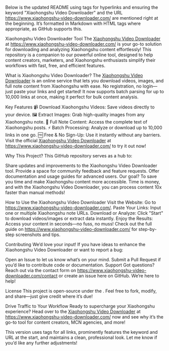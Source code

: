 Below is the updated README using <a> tags for hyperlinks and ensuring the keyword "Xiaohongshu Video Downloader" and the URL https://www.xiaohongshu-video-downloader.com/ are mentioned right at the beginning. It’s formatted in Markdown with HTML <a> tags where appropriate, as GitHub supports this.

Xiaohongshu Video Downloader Tool
The <a href="https://www.xiaohongshu-video-downloader.com/">Xiaohongshu Video Downloader</a> at <a href="https://www.xiaohongshu-video-downloader.com/">https://www.xiaohongshu-video-downloader.com/</a> is your go-to solution for downloading and analyzing Xiaohongshu content effortlessly! This repository is a companion to our powerful online tool, designed to help content creators, marketers, and Xiaohongshu enthusiasts simplify their workflows with fast, free, and efficient features.

What is Xiaohongshu Video Downloader?
The <a href="https://www.xiaohongshu-video-downloader.com/">Xiaohongshu Video Downloader</a> is an online service that lets you download videos, images, and full note content from Xiaohongshu with ease. No registration, no login—just paste your links and get started! It now supports batch parsing for up to 10,000 links at once, making it perfect for bulk content analysis.

Key Features
📹 Download Xiaohongshu Videos: Save videos directly to your device.
🖼️ Extract Images: Grab high-quality images from any Xiaohongshu note.
📝 Full Note Content: Access the complete text of Xiaohongshu posts.
⚡ Batch Processing: Analyze or download up to 10,000 links in one go.
🆓 Free & No Sign-Up: Use it instantly without any barriers.
Visit the official <a href="https://www.xiaohongshu-video-downloader.com/">Xiaohongshu Video Downloader</a> at <a href="https://www.xiaohongshu-video-downloader.com/">https://www.xiaohongshu-video-downloader.com/</a> to try it out now!

Why This Project?
This GitHub repository serves as a hub to:

Share updates and improvements to the Xiaohongshu Video Downloader tool.
Provide a space for community feedback and feature requests.
Offer documentation and usage guides for advanced users.
Our goal? To save you time and make Xiaohongshu content more accessible. Time is money, and with the Xiaohongshu Video Downloader, you can process content 10x faster than manual methods!

How to Use the Xiaohongshu Video Downloader
Visit the Website: Go to <a href="https://www.xiaohongshu-video-downloader.com/">https://www.xiaohongshu-video-downloader.com/</a>.
Paste Your Links: Input one or multiple Xiaohongshu note URLs.
Download or Analyze: Click "Start" to download videos/images or extract data instantly.
Enjoy the Results: Access your content in seconds—no fuss, no muss!
Check out the full guide on <a href="https://www.xiaohongshu-video-downloader.com/">https://www.xiaohongshu-video-downloader.com/</a> for step-by-step screenshots and tips.

Contributing
We’d love your input! If you have ideas to enhance the Xiaohongshu Video Downloader or want to report a bug:

Open an Issue to let us know what’s on your mind.
Submit a Pull Request if you’d like to contribute code or documentation.
Support
Got questions? Reach out via the contact form on <a href="https://www.xiaohongshu-video-downloader.com/contact">https://www.xiaohongshu-video-downloader.com/contact</a> or create an issue here on GitHub. We’re here to help!

License
This project is open-source under the . Feel free to fork, modify, and share—just give credit where it’s due!

Drive Traffic to Your Workflow
Ready to supercharge your Xiaohongshu experience? Head over to the <a href="https://www.xiaohongshu-video-downloader.com/">Xiaohongshu Video Downloader</a> at <a href="https://www.xiaohongshu-video-downloader.com/">https://www.xiaohongshu-video-downloader.com/</a> now and see why it’s the go-to tool for content creators, MCN agencies, and more!

This version uses <a> tags for all links, prominently features the keyword and URL at the start, and maintains a clean, professional look. Let me know if you’d like any further adjustments!

